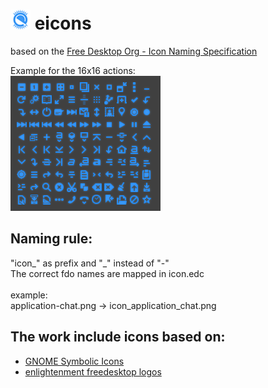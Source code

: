 ![e](https://github.com/wfx/eicons/blob/master/places/32/icon_start_here.png "e") eicons
======
based on the [Free Desktop Org - Icon Naming Specification](http://standards.freedesktop.org/icon-naming-spec/icon-naming-spec-latest.html "standards.freedesktop.org")

Example for the 16x16 actions:<br>
![actions at 16x16](https://github.com/wfx/eicons/blob/master/data/actions_16.png "some actions icon")

Naming rule:
------
"icon_" as prefix and "_" instead of "-"<br>
The correct fdo names are mapped in icon.edc<br>
<br>
example:<br>
    application-chat.png -> icon_application_chat.png

The work include icons based on:
-------
*  [GNOME Symbolic Icons](https://github.com/GNOME/gnome-icon-theme-symbolic "github.com")
*  [enlightenment freedesktop logos](http://enlightenment.freedesktop.org/logos.php "enlightenment.freedesktop.org")
